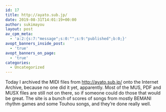 ```yaml
---
id: 17
title: http://ayato.sub.jp/
date: 2019-08-31T14:01:19+00:00
author: sukimayou
layout: post
av_cpm_meta:
  - 'a:2:{s:7:"message";s:0:"";s:9:"published";b:0;}'
avopt_banners_inside_post:
  - 'true'
avopt_banners_on_page:
  - 'true'
categories:
  - Uncategorized
---
```

Today I archived the MIDI files from <http://ayato.sub.jp/> onto the Internet Archive, because no one did it yet, apparently. Most of the MUS, PDF and MUSX files are still not on there, so if someone could do those that would be great. The site is a bunch of scores of songs from mostly BEMANI rhythm games and some Touhou songs, and they&#8217;re done really well.